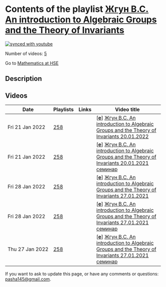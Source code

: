 # Contents of the playlist [Жгун В.С. An introduction to Algebraic Groups and the Theory of Invariants](https://www.youtube.com/playlist?list=PLq3E5oubNNoCQSMk79ZHkVqtPH_7FNwkk)

[![synced with youtube](https://img.shields.io/github/last-commit/mathphysschool/mathphysschool.github.io/autoupdate1?label=synced%20with%20youtube)](https://github.com/mathphysschool/mathphysschool.github.io/commits/autoupdate1)

Number of videos: [5](#videos)

Go to [Mathematics at HSE](../README.md)

## Description



## Videos

|Date|Playlists|Links|Video title|
|---|---|---|---|
| Fri&nbsp;21&nbsp;Jan&nbsp;2022 | [258](../playlists/258 "Жгун В.С. An introduction to Algebraic Groups and the Theory of Invariants") |  | [[**e**](https://studio.youtube.com/video/g9sSw759q6o/edit "Edit")] [Жгун В.С. An introduction to Algebraic Groups and the Theory of Invariants 20.01.2022](https://www.youtube.com/watch?v=g9sSw759q6o&list=PLq3E5oubNNoCQSMk79ZHkVqtPH_7FNwkk) |
| Fri&nbsp;21&nbsp;Jan&nbsp;2022 | [258](../playlists/258 "Жгун В.С. An introduction to Algebraic Groups and the Theory of Invariants") |  | [[**e**](https://studio.youtube.com/video/-BaT33NV9Qw/edit "Edit")] [Жгун В.С. An introduction to Algebraic Groups and the Theory of Invariants 20.01.2021 семинар](https://www.youtube.com/watch?v=-BaT33NV9Qw&list=PLq3E5oubNNoCQSMk79ZHkVqtPH_7FNwkk) |
| Fri&nbsp;28&nbsp;Jan&nbsp;2022 | [258](../playlists/258 "Жгун В.С. An introduction to Algebraic Groups and the Theory of Invariants") |  | [[**e**](https://studio.youtube.com/video/xWtQIDaNvU0/edit "Edit")] [Жгун В.С. An introduction to Algebraic Groups and the Theory of Invariants 27.01.2021](https://www.youtube.com/watch?v=xWtQIDaNvU0&list=PLq3E5oubNNoCQSMk79ZHkVqtPH_7FNwkk) |
| Fri&nbsp;28&nbsp;Jan&nbsp;2022 | [258](../playlists/258 "Жгун В.С. An introduction to Algebraic Groups and the Theory of Invariants") |  | [[**e**](https://studio.youtube.com/video/OZWHYn-h0Mk/edit "Edit")] [Жгун В.С. An introduction to Algebraic Groups and the Theory of Invariants 27.01.2021 семинар](https://www.youtube.com/watch?v=OZWHYn-h0Mk&list=PLq3E5oubNNoCQSMk79ZHkVqtPH_7FNwkk) |
| Thu&nbsp;27&nbsp;Jan&nbsp;2022 | [258](../playlists/258 "Жгун В.С. An introduction to Algebraic Groups and the Theory of Invariants") |  | [[**e**](https://studio.youtube.com/video/mrVj9gRGlik/edit "Edit")] [Жгун В.С. An introduction to Algebraic Groups and the Theory of Invariants 27.01.2021 семинар](https://www.youtube.com/watch?v=mrVj9gRGlik&list=PLq3E5oubNNoCQSMk79ZHkVqtPH_7FNwkk) |


 If you want to ask to update this page, or have any comments or questions: <pasha145@gmail.com>.
